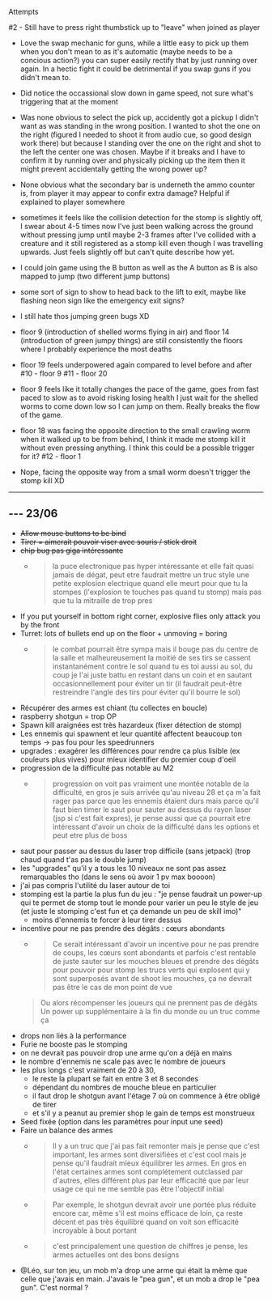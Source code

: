 Attempts

#2 - Still have to press right thumbstick up to "leave" when joined as player

* Love the swap mechanic for guns, while a little easy to pick up them when you don't mean to as it's automatic (maybe needs to be a concious action?) you can super easily rectify that by just running over again. In a hectic fight it could be detrimental if you swap guns if you didn't mean to.

* Did notice the occassional slow down in game speed, not sure what's triggering that at the moment

* Was none obvious to select the pick up, accidently got a pickup I didn't want as was standing in the wrong position. I wanted to shot the one on the right (figured I needed to shoot it from audio cue, so good design work there) but because I standing over the one on the right and shot to the left the center one was chosen. Maybe if it breaks and I have to confirm it by running over and physically picking up the item then it might prevent accidentally getting the wrong power up?

* None obvious what the secondary bar is underneth the ammo counter is, from player it may appear to confir extra damage? Helpful if explained to player somewhere

* sometimes it feels like the collision detection for the stomp is slightly off, I swear about 4-5 times now I've just been walking across the ground without pressing jump until maybe 2-3 frames after I've collided with a creature and it still registered as a stomp kill even though I was travelling upwards. Just feels slightly off but can't quite describe how yet.

* I could join game using the B button as well as the A button as B is also mapped to jump (two different jump buttons)

* some sort of sign to show to head back to the lift to exit, maybe like flashing neon sign like the emergency exit signs?

* I still hate thos jumping green bugs XD
  
* floor 9 (introduction of shelled worms flying in air) and floor 14 (introduction of green jumpy things) are still consistently the floors where I probably experience the most deaths
  
* floor 19 feels underpowered again compared to level before and after
#10 - floor 9
#11 - floor 20
* floor 9 feels like it totally changes the pace of the game, goes from fast paced to slow as to avoid risking losing health I just wait for the shelled worms to come down low so I can jump on them. Really breaks the flow of the game.
* floor 18 was facing the opposite direction to the small crawling worm when it walked up to be from behind, I think it made me stomp kill it without even pressing anything. I think this could be a possible trigger for it?
#12 - floor 1
* Nope, facing the opposite way from a small worm doesn't trigger the stomp kill XD

---------------------------------------------------------
--- 23/06
---------------------------------------------------------

* ~~Allow mouse buttons to be bind~~
* ~~Tirer = aimerait pouvoir viser avec souris / stick droit~~
* ~~chip bug pas giga intéressante~~
    * > la puce electronique pas hyper intéressante et elle fait quasi jamais de dégat, peut etre faudrait mettre un truc style une petite explosion electrique quand elle meurt pour que tu la stompes (l'explosion te touches pas quand tu stomp) mais pas que tu la mitraille de trop pres 
* If you put yourself in bottom right corner, explosive flies only attack you by the front
* Turret: lots of bullets end up on the floor + unmoving = boring
    * > le combat pourrait être sympa mais il bouge pas du centre de la salle et malheureusement la moitié de ses tirs se cassent instantanément contre le sol quand tu es toi aussi au sol, du coup je l'ai juste battu en restant dans un coin et en sautant occasionnellement pour éviter un tir (il faudrait peut-être restreindre l'angle des tirs pour éviter qu'il bourre le sol)
* Récupérer des armes est chiant (tu collectes en boucle)
* raspberry shotgun = trop OP
* Spawn kill araignées est très hazardeux (fixer détection de stomp)
* Les ennemis qui spawnent et leur quantité affectent beaucoup ton temps -> pas fou pour les speedrunners
* upgrades : exagérer les différences pour rendre ça plus lisible (ex couleurs plus vives) pour mieux identifier du premier coup d'oeil
* progression de la difficulté pas notable au M2
    * > progression on voit pas vraiment une montée notable de la difficulté, en gros je suis arrivée qu'au niveau 28 et ça m'a fait rager pas parce que les ennemis étaient durs mais parce qu'il faut bien timer le saut pour sauter au dessus du rayon laser (jsp si c'est fait expres), je pense aussi que ça pourrait etre intéressant d'avoir un choix de la difficulté dans les options et peut etre plus de boss
* saut pour passer au dessus du laser trop difficile (sans jetpack) (trop chaud quand t'as pas le double jump)
* les "upgrades" qu'il y a tous les 10 niveaux ne sont pas assez remarquables tho (dans le sens où avoir 1 pv max boooon) 
* j'ai pas compris l'utilité du laser autour de toi
* stomping est la partie la plus fun du jeu : "je pense faudrait un power-up qui te permet de stomp tout le monde pour varier un peu le style de jeu (et juste le stomping c'est fun et ça demande un peu de skill imo)"
    * moins d'ennemis te forcer à leur tirer dessus 
* incentive pour ne pas prendre des dégâts : cœurs abondants 
    * > Ce serait intéressant d'avoir un incentive pour ne pas prendre de coups, les cœurs sont abondants et parfois c'est rentable de juste sauter sur les mouches bleues et prendre des dégâts pour pouvoir pour stomp les trucs verts qui explosent qui y sont superposés avant de shoot les mouches, ça ne devrait pas être le cas de mon point de vue
    > Ou alors récompenser les joueurs qui ne prennent pas de dégâts
    > Un power up supplémentaire à la fin du monde ou un truc comme ça
* drops non liés à la performance 
* Furie ne booste pas le stomping
* on ne devrait pas pouvoir drop une arme qu'on a déjà en mains
* le nombre d'ennemis ne scale pas avec le nombre de joueurs
* les plus longs c'est vraiment de 20 à 30, 
    * le reste la plupart se fait en entre 3 et 8 secondes
    * dépendant du nombres de mouche bleue en particulier
    * il faut drop le shotgun avant l'étage 7 où on commence à être obligé de tirer
    * et s'il y a peanut au premier shop le gain de temps est monstrueux
* Seed fixée (option dans les paramètres pour input une seed)
* Faire un balance des armes 
    * > Il y a un truc que j'ai pas fait remonter mais je pense que c'est important, les armes sont diversifiées et c'est cool mais je pense qu'il faudrait mieux équilibrer les armes. En gros en l'état certaines armes sont complétement outclassed par d'autres, elles différent plus par leur efficacité que par leur usage ce qui ne me semble pas être l'objectif initial
    * > Par exemple, le shotgun devrait avoir une portée plus réduite encore car, même s'il est moins efficace de loin, ça reste décent et pas très équilibré quand on voit son efficacité incroyable à bout portant
    * > c'est principalement une question de chiffres je pense, les armes actuelles ont des bons designs
* @Léo, sur ton jeu, un mob m'a drop une arme qui était la même que celle que j'avais en main.
J'avais le "pea gun", et un mob a drop le "pea gun". C'est normal ?